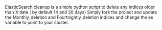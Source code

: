 ElasticSearch cleanup is a simple python script to delete any indices older than X date ( by default 14 and 30 days)
Simply fork the project and update the Monthly_deletion and Fourtnightly_deletion indices 
and change the es variable to point to your cluster. 


